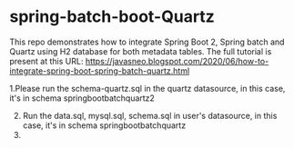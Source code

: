 # spring-batch-boot-Quartz
This repo demonstrates how to integrate Spring Boot 2, Spring batch and Quartz using H2 database for both metadata tables.
The full tutorial is present at this URL:
https://javasneo.blogspot.com/2020/06/how-to-integrate-spring-boot-spring-batch-quartz.html

1.Please run the schema-quartz.sql in the quartz datasource, in
this case, it's in schema springbootbatchquartz2

2. Run the data.sql, mysql.sql, schema.sql in user's datasource, in this case,
it's in schema springbootbatchquartz 
3. 
